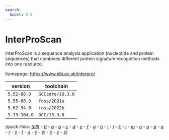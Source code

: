 ```yaml
---
search:
  boost: 0.5
---
```

# InterProScan

InterProScan is a sequence analysis application (nucleotide and protein sequences) that combines  different protein signature recognition methods into one resource.

*homepage*: <https://www.ebi.ac.uk/interpro/>

version | toolchain
--------|----------
``5.52-86.0`` | ``GCCcore/10.3.0``
``5.55-88.0`` | ``foss/2021a``
``5.62-94.0`` | ``foss/2022b``
``5.73-104.0`` | ``GCC/13.3.0``


*(quick links: [(all)](../index.md) - [0](../0/index.md) - [a](../a/index.md) - [b](../b/index.md) - [c](../c/index.md) - [d](../d/index.md) - [e](../e/index.md) - [f](../f/index.md) - [g](../g/index.md) - [h](../h/index.md) - [i](../i/index.md) - [j](../j/index.md) - [k](../k/index.md) - [l](../l/index.md) - [m](../m/index.md) - [n](../n/index.md) - [o](../o/index.md) - [p](../p/index.md) - [q](../q/index.md) - [r](../r/index.md) - [s](../s/index.md) - [t](../t/index.md) - [u](../u/index.md) - [v](../v/index.md) - [w](../w/index.md) - [x](../x/index.md) - [y](../y/index.md) - [z](../z/index.md))*

